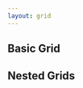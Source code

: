 ```yaml
---
layout: grid
---
```

<h2>Basic Grid</h2>
<div class="row">
  <div class="col-100"></div>
</div>
<div class="row">
  <div class="col-50"></div>
  <div class="col-50"></div>
</div>
<div class="row">
  <div class="col-33"></div>
  <div class="col-33"></div>
  <div class="col-33"></div>
</div>
<div class="row">
  <div class="col-66"></div>
  <div class="col-33"></div>
</div>
<div class="row">
  <div class="col-33"></div>
  <div class="col-66"></div>
</div>
<div class="row">
  <div class="col-33"></div>
</div>
<div class="row">
  <div class="col-66"></div>
</div>
<div class="row">
  <div class="col-66 offset-33"></div>
</div>
<div class="row">
  <div class="col-50 offset-50"></div>
</div>
<div class="row">
  <div class="col-33 offset-66"></div>
</div>
<div class="row">
  <div class="col-33"></div>
  <div class="col-33 offset-33"></div>
</div>
<div class="row">
  <div class="col-33 offset-33"></div>
</div>
<h2>Nested Grids</h2>
<div class="row">
  <div class="col-50">
    <div class="row">
      <div class="col-33"></div>
      <div class="col-66"></div>
    </div>
  </div>
  <div class="col-50">
    <div class="row">
      <div class="col-33"></div>
      <div class="col-66"></div>
    </div>
  </div>
</div>
<div class="row">
  <div class="col-66">
    <div class="row">
      <div class="col-33"></div>
      <div class="col-66"></div>
    </div>
  </div>
  <div class="col-33">
    <div class="row">
      <div class="col-50"></div>
      <div class="col-50"></div>
    </div>
  </div>
</div>